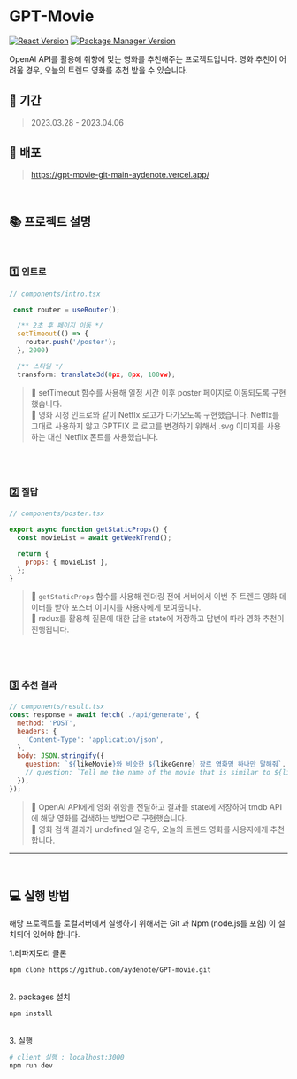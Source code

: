 # GPT-Movie

[![React Version](https://img.shields.io/badge/Next-v13.2.4-blue)](https://ko.reactjs.org/)
[![Package Manager Version](https://img.shields.io/badge/npm-v6.14.17-yellow)](https://www.npmjs.com/)

OpenAI API를 활용해 취향에 맞는 영화를 추천해주는 프로젝트입니다. 영화 추천이 어려울 경우, 오늘의 트렌드 영화를 추천 받을 수 있습니다.

## 📅 기간

> 2023.03.28 - 2023.04.06

## 🔗 배포

> https://gpt-movie-git-main-aydenote.vercel.app/

<br />

## 📚 프로젝트 설명

<br>

### 1️⃣ 인트로

```jsx
// components/intro.tsx

 const router = useRouter();

  /** 2초 후 페이지 이동 */
  setTimeout(() => {
    router.push('/poster');
  }, 2000)

  /** 스타일 */
  transform: translate3d(0px, 0px, 100vw);

```

> 📌 setTimeout 함수를 사용해 일정 시간 이후 poster 페이지로 이동되도록 구현했습니다.  
> 📌 영화 시청 인트로와 같이 Netflx 로고가 다가오도록 구현했습니다. Netflx를 그대로 사용하지 않고 GPTFIX 로 로고를 변경하기 위해서 .svg 이미지를 사용하는 대신 Netflix 폰트를 사용했습니다.

## <br />

### 2️⃣ 질답

```jsx
// components/poster.tsx

export async function getStaticProps() {
  const movieList = await getWeekTrend();

  return {
    props: { movieList },
  };
}
```

> 📌 `getStaticProps` 함수를 사용해 렌더링 전에 서버에서 이번 주 트렌드 영화 데이터를 받아 포스터 이미지를 사용자에게 보여줍니다.  
> 📌 redux를 활용해 질문에 대한 답을 state에 저장하고 답변에 따라 영화 추천이 진행됩니다.

## <br />

### 3️⃣ 추천 결과

```jsx
// components/result.tsx
const response = await fetch('./api/generate', {
  method: 'POST',
  headers: {
    'Content-Type': 'application/json',
  },
  body: JSON.stringify({
    question: `${likeMovie}와 비슷한 ${likeGenre} 장르 영화명 하나만 말해줘`,
    // question: `Tell me the name of the movie that is similar to ${likeMovie}`,
  }),
});
```

> 📌 OpenAI API에게 영화 취향을 전달하고 결과를 state에 저장하여 tmdb API에 해당 영화를 검색하는 방법으로 구현했습니다.  
> 📌 영화 검색 결과가 undefined 일 경우, 오늘의 트렌드 영화를 사용자에게 추천합니다.

---

<br>

## 💻 실행 방법

해당 프로젝트를 로컬서버에서 실행하기 위해서는 Git 과 Npm (node.js를 포함) 이 설치되어 있어야 합니다.
<br>

1.레파지토리 클론

```
npm clone https://github.com/aydenote/GPT-movie.git
```

<br>
2. packages 설치

```bash
npm install
```

<br>
3. 실행

```bash
# client 실행 : localhost:3000
npm run dev
```
